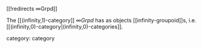 [[!redirects ∞Grpd]]


The [[(infinity,1)-category]] $\infty Grpd$ has as objects [[infinity-groupoid]]s, i.e. [[(infinity,0)-category|(infinity,0)-categories]].




category: category